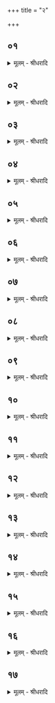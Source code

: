 +++
title = "२"

+++


## ०१
<details><summary>मूलम् - श्रीधरादि</summary>

एत᳘स्यान्ताय᳘मानायाम्॥  
(म᳘) अ᳘श्वन्नि᳘क्त्वोदा᳘नयन्ति य᳘स्मिन्त्स᳘र्व्वाणि रूपा᳘णि भ᳘वन्ति यो᳘ वा जव᳘समृद्धः सह᳘स्रार्हम्पूर्व्व्यं यो द᳘क्षिणायां धु᳘र्य्यप्प्रतिधुरः[[!!]]॥
</details>

## ०२
<details><summary>मूलम् - श्रीधरादि</summary>

(स्त) तद्य᳘त्सर्व्व᳘रूपो भ᳘वति॥  
स᳘र्व्वं वै᳘ रूपᳫँ᳭ स᳘र्व्वमश्वमेधः स᳘र्व्वस्या᳘प्त्यै स᳘र्व्वस्या᳘वरुद्ध्या ऽअ᳘थ य᳘ज्जव᳘समृद्धो᳘ व्वी᳘र्य्यम्वै᳘[[!!]] जवो᳘ व्वी᳘र्य्यस्या᳘प्त्यै व्वी᳘र्य्यस्या᳘वरुद्ध्या ऽअ᳘थ य᳘त्सह᳘स्रार्हः स᳘र्व्वम्वै᳘ सह᳘स्रᳫँ᳭ स᳘र्व्वमश्वमेधः स᳘र्व्वस्या᳘प्त्यै स᳘र्व्वस्या᳘वरुद्ध्या ऽअ᳘थ य᳘त्पूर्व्व्य᳘ ऽएष वा ऽअ᳘परिमितम्वी᳘र्य्यमभिव᳘र्द्धते[[!!]] य᳘त्पूर्व्व्यो᳘ ऽपरिमित᳘स्यैव᳘ व्वी᳘र्य्यस्या᳘वरुद्ध्या ऽअ᳘थ यद्द᳘क्षिणायान्धु᳘र्य्यप्प्रर्तिधुर᳘ ऽएष वा᳘ ऽएष य᳘ ऽएष त᳘पति न वा᳘ ऽएतं क᳘श्चन᳘ प्प्रतिप्प्रति᳘रेत᳘स्यैवा᳘वरुद्ध्यै॥
</details>

## ०३
<details><summary>मूलम् - श्रीधरादि</summary>

(त्य᳘) त᳘दु होवाच भाल्लवेयः॥  
(यो) द्वि᳘रूप ऽए᳘वैषो᳘ ऽश्वः स्यात्कृष्ण᳘सारङ्गः प्प्रजा᳘पतेर्व्वा᳘ ए᳘षो ऽक्ष्णः स᳘मभवद्द्वि᳘रूपम्वा᳘ ऽइदञ्च᳘क्षुः शुक्ल᳘ञ्चैव᳘ कृष्ण᳘ञ्च त᳘देनᳫँ᳭ स्वे᳘न रूपे᳘ण स᳘मर्द्धयतीति[[!!]]॥
</details>

## ०४
<details><summary>मूलम् - श्रीधरादि</summary>

(त्य᳘) अ᳘थ होवाच सा᳘त्ययज्ञिः॥  
(स्त्रि᳘) त्रि᳘रूप ऽए᳘वैषो᳘ ऽश्वः स्यात्त᳘स्य कृष्णः᳘ पूर्व्वार्द्धः᳘ शु᳘क्लो ऽपरार्द्धः कृ᳘त्तिकाञ्जिः पुर᳘स्तात्तद्य᳘त्कृष्णः᳘ पूर्व्वार्द्धो भ᳘वति य᳘दे᳘वेद᳘ङ्कृष्ण᳘मक्ष्णस्त᳘दस्य तद᳘थ य᳘च्छुक्लो ऽपरार्द्धो य᳘दे᳘वेद᳘ᳫँ᳘ शुक्ल᳘मक्ष्णस्त᳘दस्य तद᳘थ यत्कृ᳘त्तिकाञ्जिः पुर᳘स्तात्सा᳘ कनी᳘नका स᳘ ऽएव᳘ रूप᳘समृद्धो ऽतो यत᳘मो ऽस्योपक᳘ल्पेत बहुरूपो᳘ वा द्वि᳘रूपो वा त्रि᳘रूपो वा कृ᳘त्तिकाञ्जिस्तमा᳘लभेत जवे᳘न᳘ त्वेव स᳘मृद्धः स्यात्॥
</details>

## ०५
<details><summary>मूलम् - श्रीधरादि</summary>

(त्त᳘) त᳘स्यैते᳘ पुर᳘स्ताद्रक्षिता᳘र ऽउ᳘पकॢप्ता भवन्ति॥  
राजपुत्राः᳘ कवचि᳘नः शत᳘ᳫँ᳘ राज᳘न्या निषङ्गि᳘णः शत᳘ᳫँ᳘ सूतग्राम᳘ण्याम्पुत्रा᳘ ऽइषुपर्षि᳘णः शतं᳘ क्षात्त्रसंग्रहीतॄणा᳘म्पुत्रा᳘ दण्डि᳘नः शत᳘मश्वशतन्नि᳘रष्टन्निर᳘मणं य᳘स्मिन्नेनमपिसृ᳘ज्य र᳘क्षन्ति॥
</details>

## ०६
<details><summary>मूलम् - श्रीधरादि</summary>

(न्त्य᳘) अ᳘थ सावित्रीमि᳘ष्टिन्नि᳘र्व्वपति॥  
सवित्रे᳘ प्रसवित्रे द्वा᳘दशकपालम्पुरोडा᳘शᳫँ᳭ सविता वै᳘ प्प्रसविता᳘ सविता᳘ म ऽइमं᳘ यज्ञम्प्र᳘सुवादि᳘ति॥
</details>

## ०७
<details><summary>मूलम् - श्रीधरादि</summary>

त᳘स्यै प᳘ञ्चदश सामिधे᳘न्यो भवन्ति॥  
व्वा᳘र्त्रघ्नावा᳘ज्यभागौ य᳘ ऽइमा व्वि᳘श्वा जातान्या᳘ देवो᳘ यातु सविता᳘ सुर᳘त्न ऽइ᳘त्युपाᳫँ᳭शु᳘ हवि᳘षो याज्या ऽनुवा᳘क्ये व्विरा᳘जौ संया᳘ज्ये हि᳘रण्यन्द᳘क्षिणा सुव᳘र्ण्णᳫँ᳘ शत᳘मानन्त᳘स्योक्तम्ब्रा᳘ह्मणम्॥
</details>

## ०८
<details><summary>मूलम् - श्रीधरादि</summary>

(न्त᳘) त᳘स्यै प्प्रयाजे᳘षु ताय᳘मानेषु॥  
ब्राह्मणो᳘ व्वीणागाथी᳘ दक्षिणत ऽउ᳘त्तरमन्द्रामुदाघ्नं᳘स्तिस्रः᳘ स्वयᳫँ᳭ सम्भृता[[!!]] गा᳘था गायती᳘त्ययजते᳘त्यददादि᳘ति त᳘स्योक्तम्ब्रा᳘ह्मणम्॥
</details>

## ०९
<details><summary>मूलम् - श्रीधरादि</summary>

(म᳘) अ᳘थ द्विती᳘यान्नि᳘र्व्वपति॥  
सवित्र᳘ ऽआसवित्रे द्वा᳘दशकपालम्पुरोडा᳘शᳫँ᳭ सविता वा᳘ ऽआसविता᳘ सविता᳘ म ऽइमं᳘ यज्ञमा᳘सुवादि᳘ति॥ कांडस्यार्द्धम्॥२१६॥
</details>

## १०
<details><summary>मूलम् - श्रीधरादि</summary>

त᳘स्यै सप्त᳘दश सामिधे᳘न्यो भवन्ति॥  
स᳘द्वन्तावा᳘ज्यभागौ स᳘देवा᳘वरुन्द्धे व्वि᳘श्वानि देव सवितः स᳘घा नो देवः᳘ सविता᳘ सहावे᳘त्युपाᳫँ᳭शु᳘ हवि᳘षो याज्या ऽनुवा᳘क्ये ऽअनुष्टु᳘भौ संया᳘ज्ये रजतᳫँ᳭ हि᳘रण्यन्द᳘क्षिणा नानारूप᳘ताया ऽअ᳘थो ऽउत्क्रमाया᳘नपक्रमाय शत᳘मानं भवति शता᳘युर्व्वै पु᳘रुषः शते᳘न्द्रिय ऽआ᳘युरे᳘वेन्द्रिय᳘म्वी᳘र्य्यमात्म᳘न्द्धत्ते॥
</details>

## ११
<details><summary>मूलम् - श्रीधरादि</summary>

त᳘स्यै प्प्रयाजे᳘षु ताय᳘मानेषु॥  
ब्राह्मणो᳘ व्वीणागाथी᳘ दक्षिणत ऽउ᳘त्तरमन्द्रामुदाघ्नं᳘स्तिस्रः᳘ स्वयᳫँ᳭ सम्भृता[[!!]] गा᳘था गायती᳘त्ययजते᳘त्यददादि᳘ति त᳘स्योक्तम्ब्रा᳘ह्मणम् ॥
</details>

## १२
<details><summary>मूलम् - श्रीधरादि</summary>

(म) अथ[[!!]] तृतीयान्निर्व्वपति[[!!]]॥  
सवित्रे᳘ सत्य᳘प्प्रसवाय द्वा᳘दशकपालमपुरोडा᳘शमेष᳘ ह वै᳘ सत्यः᳘ प्प्रसवो यः᳘ सवितुः᳘ सत्ये᳘न मे प्प्रसवे᳘नेमं᳘ यज्ञम्प्र᳘सुवादि᳘ति॥
</details>

## १३
<details><summary>मूलम् - श्रीधरादि</summary>

त᳘स्यै सप्त᳘दशैव᳘ सामिधे᳘न्यो भवन्ति॥  
रयिम᳘न्तावा᳘ज्यभागौ᳘ व्वी᳘र्य्यम्वै᳘[[!!]] रयि᳘र्व्वी᳘र्य्यस्या᳘प्त्यै व्वी᳘र्य्यस्या᳘वरुद्ध्या ऽआ᳘ विश्व᳘देवᳫँ᳭ स᳘त्पतिन्न᳘ प्प्रमि᳘ये सवितुर्द्दे᳘व्यस्य तदि᳘त्युपाᳫँ᳭शु᳘ हवि᳘षो याज्या ऽनुवा᳘क्ये नि᳘त्ये संया᳘ज्ये ने᳘द्यज्ञपथाद᳘यानी᳘ति कॢप्त᳘ ऽएव᳘ य᳘ज्ञे ऽन्ततः प्प्र᳘तितिष्ठति त्रिष्टु᳘भौ भवत ऽइन्द्रियम्वै᳘[[!!]] व्वी᳘र्य्यं त्रिष्टु᳘बिन्द्रिय᳘स्यैव᳘ व्वी᳘र्य्यस्या᳘वरुद्ध्यै हि᳘रण्यन्द᳘क्षिणा सुव᳘र्ण्णᳫँ᳭ शत᳘मानं त᳘स्योक्तम्ब्रा᳘ह्मणम्॥
</details>

## १४
<details><summary>मूलम् - श्रीधरादि</summary>

(न्त᳘) त᳘स्यै प्रयाजे᳘षु ताय᳘मानेषु॥  
ब्राह्मणो᳘ व्वीणागाथी᳘ दक्षिणत ऽउ᳘त्तरमन्द्रामुदाघ्नं᳘स्तिस्रः᳘ स्वयᳫँ᳭ सम्भृता गा᳘था गायती᳘त्ययजते᳘त्यददादि᳘ति त᳘स्योक्तम्ब्रा᳘ह्मणम् ॥
</details>

## १५
<details><summary>मूलम् - श्रीधरादि</summary>

(मे) एत᳘स्याᳫँ᳭ स᳘ᳫँ᳘स्थितायाम्॥  
(मु) उपोत्था᳘याध्वर्य्यु᳘श्च य᳘जमानश्चा᳘श्वस्य द᳘क्षिणे क᳘र्ण्ण ऽआ᳘जपतो व्विभू᳘र्म्मात्रा᳘ प्प्रभूः᳘ पित्रे᳘ति त᳘स्योक्तम्ब्रा᳘ह्मणम᳘थैनमु᳘दञ्चम्प्रा᳘ञ्चम्प्र᳘सृजत ऽएषा᳘ होभ᳘येषान्देवमनुष्या᳘णां दिग्यदु᳘दीची प्रा᳘ची स्वा᳘यामे᳘वैनं त᳘द्दिशि᳘ धत्तो न वै स्व᳘ ऽआय᳘तने प्प्र᳘तिष्ठितो रिष्यत्य᳘रिष्ट्यै॥
</details>

## १६
<details><summary>मूलम् - श्रीधरादि</summary>

स᳘ ऽआह दे᳘वा ऽआशापालाः॥  
(ऽ) एत᳘न्देवेभ्यो᳘ ऽश्वम्मे᳘धाय प्प्रो᳘क्षितᳫँ᳭ रक्षते᳘त्युक्ता᳘ मानुषा᳘ ऽआशापाला ऽअ᳘थैते दे᳘वा ऽआप्याः᳘ साध्या᳘ ऽअन्वाध्या᳘ मरु᳘तस्त᳘मेत᳘ ऽउभ᳘ये देवमनुष्याः᳘ सम्विदाना ऽअ᳘प्प्रत्यावर्त्तयन्तः सम्वत्सर᳘ᳫँ᳘ रक्षन्ति तद्यन्न᳘ प्प्रत्यावर्त्त᳘यन्त्येष वा᳘ ऽएष त᳘पति क᳘ ऽउ᳘ ह्येतम᳘र्हति प्प्रत्या᳘वर्त्तयितुं य᳘द्ध्येनम्प्रत्यावर्त्त᳘येयुः प᳘रागे᳘वेदᳫँ᳭ स᳘र्व्वᳫँ᳭ स्यात्त᳘स्माद᳘प्रत्यावर्त्तᳫँ᳭ रक्षन्ति॥
</details>

## १७
<details><summary>मूलम् - श्रीधरादि</summary>

स᳘ ऽआहा᳘शापालाः॥  
(०) ये वा᳘ ऽएत᳘स्योदृ᳘चङ्गमिष्य᳘न्ति राष्ट्रन्ते᳘ भविष्यन्ति रा᳘जानो भविष्यन्त्यभिषेचनी᳘या ऽअ᳘थ य᳘ ऽएत᳘स्योदृ᳘चन्न᳘ गमिष्यन्त्य᳘राष्ट्रन्ते᳘ भविष्यन्त्य᳘राजानो भविष्यन्ति राज᳘न्या व्वि᳘शो ऽनभिषेचनीयास्त᳘स्मान्मा[[!!]] प्प्र᳘मदत स्ना᳘त्वाच्चै᳘वैनमुदका᳘न्निरुन्धीध्वम्व᳘डवाभ्यश्च ते य᳘द्यद्ब्राह्मणजात᳘मुपनिग᳘च्छेत त᳘त्तत्पृच्छेत ब्रा᳘ह्मणाः कि᳘यद्यूय᳘मश्वमेध᳘स्य व्वित्थे᳘ति ते ये न᳘ व्विद्यु᳘र्ज्जिनीया᳘त तान्त्स᳘र्व्वं वा᳘ ऽअश्वमेधः स᳘र्व्वस्यैष न᳘ वेद यो᳘ ब्राह्मणः स᳘न्नश्वमेध᳘स्य न व्वे᳘द सो᳘ ऽब्राह्मणो ज्ये᳘य ऽएव स पा᳘नङ्करवाथ खादन्नि᳘वपाथा᳘थ यत्कि᳘ञ्च जनपदे᳘ ऽकृतान्नᳫँ᳭ स᳘र्व्वं वस्त᳘त्सुतन्ते᳘षाᳫँ᳭ रथकारकुल᳘ ऽएव᳘ वो व्वसतिस्तद्ध्य᳘श्वस्याय᳘तनमि᳘ति॥
</details>